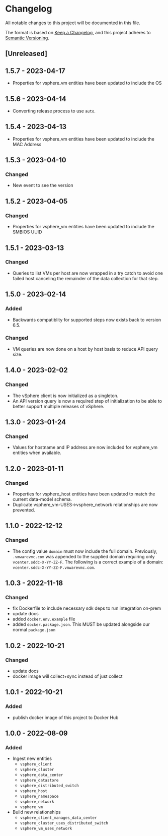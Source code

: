# Changelog

All notable changes to this project will be documented in this file.

The format is based on [Keep a Changelog](https://keepachangelog.com/en/1.0.0/),
and this project adheres to
[Semantic Versioning](https://semver.org/spec/v2.0.0.html).

## [Unreleased]

## 1.5.7 - 2023-04-17

- Properties for vsphere_vm entities have been updated to include the OS

## 1.5.6 - 2023-04-14

- Converting release process to use `auto`.

## 1.5.4 - 2023-04-13

- Properties for vsphere_vm entities have been updated to include the MAC
  Address

## 1.5.3 - 2023-04-10

### Changed

- New event to see the version

## 1.5.2 - 2023-04-05

### Changed

- Properties for vsphere_vm entities have been updated to include the SMBIOS
  UUID

## 1.5.1 - 2023-03-13

### Changed

- Queries to list VMs per host are now wrapped in a try catch to avoid one
  failed host canceling the remainder of the data collection for that step.

## 1.5.0 - 2023-02-14

### Added

- Backwards compatiblity for supported steps now exists back to version 6.5.

### Changed

- VM queries are now done on a host by host basis to reduce API query size.

## 1.4.0 - 2023-02-02

### Changed

- The vSphere client is now initialized as a singleton.
- An API version query is now a required step of initialization to be able to
  better support multiple releases of vSphere.

## 1.3.0 - 2023-01-24

### Changed

- Values for hostname and IP address are now included for vsphere_vm entities
  when available.

## 1.2.0 - 2023-01-11

### Changed

- Properties for vsphere_host entities have been updated to match the current
  data-model schema.
- Duplicate vsphere_vm-USES->vsphere_network relationships are now prevented.

## 1.1.0 - 2022-12-12

### Changed

- The config value `domain` must now include the full domain. Previously,
  `.vmwarevmc.com` was appended to the supplied domain requiring only
  `vcenter.sddc-X-YY-ZZ-F`. The following is a correct example of a domain:
  `vcenter.sddc-X-YY-ZZ-F.vmwarevmc.com`.

## 1.0.3 - 2022-11-18

### Changed

- fix Dockerfile to include necessary sdk deps to run integration on-prem
- update docs
- added `docker.env.example` file
- added `docker.package.json`. This MUST be updated alongside our normal
  `package.json`

## 1.0.2 - 2022-10-21

### Changed

- update docs
- docker image will collect+sync instead of just collect

## 1.0.1 - 2022-10-21

### Added

- publish docker image of this project to Docker Hub

## 1.0.0 - 2022-08-09

### Added

- Ingest new entities
  - `vsphere_client`
  - `vsphere_cluster`
  - `vsphere_data_center`
  - `vsphere_datastore`
  - `vsphere_distributed_switch`
  - `vsphere_host`
  - `vsphere_namespace`
  - `vsphere_network`
  - `vsphere_vm`
- Build new relationships
  - `vsphere_client_manages_data_center`
  - `vsphere_cluster_uses_distributed_switch`
  - `vsphere_vm_uses_network`
